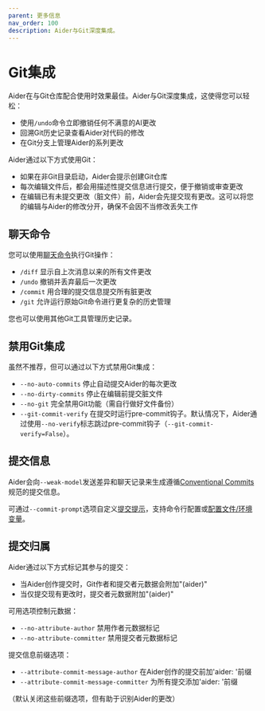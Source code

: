 ```yaml
---
parent: 更多信息
nav_order: 100
description: Aider与Git深度集成。
---
```


# Git集成

Aider在与Git仓库配合使用时效果最佳。Aider与Git深度集成，这使得您可以轻松：

- 使用`/undo`命令立即撤销任何不满意的AI更改
- 回溯Git历史记录查看Aider对代码的修改
- 在Git分支上管理Aider的系列更改

Aider通过以下方式使用Git：

- 如果在非Git目录启动，Aider会提示创建Git仓库
- 每次编辑文件后，都会用描述性提交信息进行提交，便于撤销或审查更改
- 在编辑已有未提交更改（脏文件）前，Aider会先提交现有更改。这可以将您的编辑与Aider的修改分开，确保不会因不当修改丢失工作

## 聊天命令

您可以使用[聊天命令](/docs/usage/commands.html)执行Git操作：

- `/diff` 显示自上次消息以来的所有文件更改
- `/undo` 撤销并丢弃最后一次更改
- `/commit` 用合理的提交信息提交所有脏更改
- `/git` 允许运行原始Git命令进行更复杂的历史管理

您也可以使用其他Git工具管理历史记录。

## 禁用Git集成

虽然不推荐，但可以通过以下方式禁用Git集成：

- `--no-auto-commits` 停止自动提交Aider的每次更改
- `--no-dirty-commits` 停止在编辑前提交脏文件
- `--no-git` 完全禁用Git功能（需自行做好文件备份）
- `--git-commit-verify` 在提交时运行pre-commit钩子。默认情况下，Aider通过使用`--no-verify`标志跳过pre-commit钩子（`--git-commit-verify=False`）。

## 提交信息

Aider会向`--weak-model`发送差异和聊天记录来生成遵循[Conventional Commits](https://www.conventionalcommits.org/en/v1.0.0/)规范的提交信息。

可通过`--commit-prompt`选项自定义[提交提示](https://github.com/Aider-AI/aider/blob/main/aider/prompts.py#L5)，支持命令行配置或[配置文件/环境变量](https://aider.chat/docs/config.html)。

## 提交归属

Aider通过以下方式标记其参与的提交：

- 当Aider创作提交时，Git作者和提交者元数据会附加"(aider)"
- 当仅提交现有更改时，提交者元数据附加"(aider)"

可用选项控制元数据：
- `--no-attribute-author` 禁用作者元数据标记
- `--no-attribute-committer` 禁用提交者元数据标记

提交信息前缀选项：
- `--attribute-commit-message-author` 在Aider创作的提交前加'aider: '前缀
- `--attribute-commit-message-committer` 为所有提交添加'aider: '前缀

（默认关闭这些前缀选项，但有助于识别Aider的更改）
